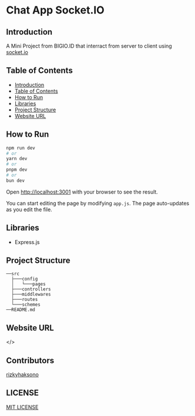# Chat App Socket.IO

## Introduction

A Mini Project from BIGIO.ID that interract from server to client using [socket.io](https://socket.io/)

## Table of Contents

- [Introduction](#introduction)
- [Table of Contents](#table-of-contents)
- [How to Run](#how-to-run)
- [Libraries](#libraries)
- [Project Structure](#project-structure)
- [Website URL](#website-url)

## How to Run

```bash
npm run dev
# or
yarn dev
# or
pnpm dev
# or
bun dev
```

Open [http://localhost:3001](http://localhost:3001) with your browser to see the result.

You can start editing the page by modifying `app.js`. The page auto-updates as you edit the file.

## Libraries

- Express.js

## Project Structure

```basb
──src
  ├───config
  │   └───pages
  ├───controllers
  ├───middlewares
  ├───routes
  └───schemes
──README.md
```

## Website URL

</>

## Contributors

[rizkyhaksono](https://github.com/rizkyhaksono)

## LICENSE

[MIT LICENSE](./LICENSE)
